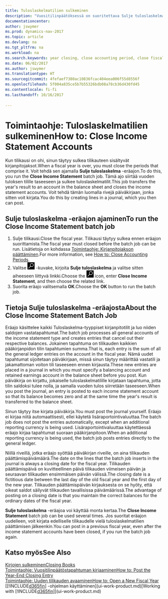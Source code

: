 ```yaml
---
title: Tuloslaskelmatilien sulkeminen
description: "Vuositilinpäätöksessä on suoritettava Sulje tuloslaskelma -etätyö, jolla suljetaan tilikauden muodostavat kirjanpitojaksot."
documentationcenter: 
author: jswymer
ms.prod: dynamics-nav-2017
ms.topic: article
ms.devlang: na
ms.tgt_pltfrm: na
ms.workload: na
ms.search.keywords: year closing, close accounting period, close fiscal year, bank account detailed trial balance
ms.date: 06/02/2017
ms.author: jswymer
ms.translationtype: HT
ms.sourcegitcommit: 4fefaef7380ac10836fcac404eea006f55d8556f
ms.openlocfilehash: 5f004a835ce5b7b55326bdb08a78cb36d430fd45
ms.contentlocale: fi-fi
ms.lasthandoff: 10/16/2017

---
```

# <a name="how-to-close-income-statement-accounts"></a><span data-ttu-id="f46c9-103">Toimintaohje: Tuloslaskelmatilien sulkeminen</span><span class="sxs-lookup"><span data-stu-id="f46c9-103">How to: Close Income Statement Accounts</span></span>
<span data-ttu-id="f46c9-104">Kun tilikausi on ohi, sinun täytyy sulkea tilikauteen sisältyvät kirjanpitojaksot.</span><span class="sxs-lookup"><span data-stu-id="f46c9-104">When a fiscal year is over, you must close the periods that comprise it.</span></span> <span data-ttu-id="f46c9-105">Voit tehdä sen ajamalla **Sulje tuloslaskelma** -eräajon.</span><span class="sxs-lookup"><span data-stu-id="f46c9-105">To do this, you run the **Close Income Statement** batch job.</span></span> <span data-ttu-id="f46c9-106">Tämä ajo siirtää vuoden tuloksen tilille taseeseen ja sulkee tuloslaskelmatilit.</span><span class="sxs-lookup"><span data-stu-id="f46c9-106">This job transfers the year's result to an account in the balance sheet and closes the income statement accounts.</span></span> <span data-ttu-id="f46c9-107">Voit tehdä tämän luomalla rivejä päiväkirjaan, jonka sitten voit kirjata.</span><span class="sxs-lookup"><span data-stu-id="f46c9-107">You do this by creating lines in a journal, which you then can post.</span></span>

## <a name="to-run-the-close-income-statement-batch-job"></a><span data-ttu-id="f46c9-108">Sulje tuloslaskelma -eräajon ajaminen</span><span class="sxs-lookup"><span data-stu-id="f46c9-108">To run the Close Income Statement batch job</span></span>
1. <span data-ttu-id="f46c9-109">Sulje tilikausi.</span><span class="sxs-lookup"><span data-stu-id="f46c9-109">Close the fiscal year.</span></span> <span data-ttu-id="f46c9-110">Tilikausi täytyy sulkea ennen eräajon suorittamista.</span><span class="sxs-lookup"><span data-stu-id="f46c9-110">The fiscal year must closed before the batch job can be run.</span></span> <span data-ttu-id="f46c9-111">Lisätietoja on kohdassa [Toimintaohje: Kirjanpitojakson päättäminen](year-close-account-periods.md).</span><span class="sxs-lookup"><span data-stu-id="f46c9-111">For more information, see [How to: Close Accounting Periods](year-close-account-periods.md).</span></span>
2. <span data-ttu-id="f46c9-112">Valitse ![Etsi sivu tai raportti](media/ui-search/search_small.png "Etsi sivu tai raportti -kuvake") -kuvake, kirjoita **Sulje tuloslaskelma** ja valitse sitten aiheeseen liittyvä linkki.</span><span class="sxs-lookup"><span data-stu-id="f46c9-112">Choose the ![Search for Page or Report](media/ui-search/search_small.png "Search for Page or Report icon") icon, enter **Close Income Statement**, and then choose the related link.</span></span>
3. <span data-ttu-id="f46c9-113">Suorita eräajo valitsemalla **OK**.</span><span class="sxs-lookup"><span data-stu-id="f46c9-113">Choose the **OK** button to run the batch job.</span></span>

## <a name="about-the-close-income-statement-batch-job"></a><span data-ttu-id="f46c9-114">Tietoja Sulje tuloslaskelma -eräajosta</span><span class="sxs-lookup"><span data-stu-id="f46c9-114">About the Close Income Statement Batch Job</span></span>
<span data-ttu-id="f46c9-115">Eräajo käsittelee kaikki Tuloslaskelma-tyyppiset kirjanpitotilit ja luo niiden saldojen vastatapahtumat.</span><span class="sxs-lookup"><span data-stu-id="f46c9-115">The batch job processes all general accounts of the income statement type and creates entries that cancel out their respective balances.</span></span> <span data-ttu-id="f46c9-116">Jokainen tapahtuma on tilikauden kaikkien pääkirjanpidon tilin tapahtumien summa.</span><span class="sxs-lookup"><span data-stu-id="f46c9-116">That is, each entry is the sum of all the general ledger entries on the account in the fiscal year.</span></span> <span data-ttu-id="f46c9-117">Nämä uudet tapahtumat sijoitetaan päiväkirjaan, missä sinun täytyy määrittää vastatili ja jakamattoman voiton tili taseeseen ennen kirjausta.</span><span class="sxs-lookup"><span data-stu-id="f46c9-117">These new entries are placed in a journal in which you must specify a balancing account and retained earnings account in the balance sheet before you post.</span></span> <span data-ttu-id="f46c9-118">Kun päiväkirja on kirjattu, jokaiselle tuloslaskelmatilille kirjataan tapahtuma, jotta tilin saldoksi tulee nolla, ja samalla vuoden tulos siirretään taseeseen.</span><span class="sxs-lookup"><span data-stu-id="f46c9-118">When you post the journal, an entry is posted to each income statement account so that its balance becomes zero and at the same time the year's result is transferred to the balance sheet.</span></span>

<span data-ttu-id="f46c9-119">Sinun täytyy itse kirjata päiväkirja.</span><span class="sxs-lookup"><span data-stu-id="f46c9-119">You must post the journal yourself.</span></span> <span data-ttu-id="f46c9-120">Eräajo ei kirjaa niitä automaattisesti, ellei käytetä lisäraportointivaluuttaa.</span><span class="sxs-lookup"><span data-stu-id="f46c9-120">The batch job does not post the entries automatically, except when an additional reporting currency is being used.</span></span> <span data-ttu-id="f46c9-121">Lisäraportointivaluuttaa käytettäessä eräajo kirjaa tapahtumat suoraan pääkirjanpitoon.</span><span class="sxs-lookup"><span data-stu-id="f46c9-121">When an additional reporting currency is being used, the batch job posts entries directly to the general ledger.</span></span>

<span data-ttu-id="f46c9-122">Niillä riveillä, jotka eräajo syöttää päiväkirjan riveille, on aina tilikauden päättämispäivämäärä.</span><span class="sxs-lookup"><span data-stu-id="f46c9-122">The date on the lines that the batch job inserts in the journal is always a closing date for the fiscal year.</span></span> <span data-ttu-id="f46c9-123">Tilikauden päättämispäivä on kuvitteellinen päivä tilikauden viimeisen päivän ja seuraavan tilikauden ensimmäisen päivän välissä.</span><span class="sxs-lookup"><span data-stu-id="f46c9-123">The closing date is a fictitious date between the last day of the old fiscal year and the first day of the new year.</span></span> <span data-ttu-id="f46c9-124">Tilikauden päättämispäivän kirjauksesta on se hyöty, että oikeat saldot säilyvät tilikauden tavallisissa päivämäärissä.</span><span class="sxs-lookup"><span data-stu-id="f46c9-124">The advantage of posting on a closing date is that you maintain the correct balances for the ordinary dates of the fiscal year.</span></span>

<span data-ttu-id="f46c9-125">**Sulje tuloslaskelma** -eräajoa voi käyttää monta kertaa.</span><span class="sxs-lookup"><span data-stu-id="f46c9-125">The **Close Income Statement** batch job can be used several times.</span></span> <span data-ttu-id="f46c9-126">Jos suoritat eräajon uudelleen, voit kirjata edelliselle tilikaudelle vielä tuloslaskelmatilien päättämisen jälkeenkin.</span><span class="sxs-lookup"><span data-stu-id="f46c9-126">You can post in a previous fiscal year, even after the income statement accounts have been closed, if you run the batch job again.</span></span>

## <a name="see-also"></a><span data-ttu-id="f46c9-127">Katso myös</span><span class="sxs-lookup"><span data-stu-id="f46c9-127">See Also</span></span>
[<span data-ttu-id="f46c9-128">Kirjojen sulkeminen</span><span class="sxs-lookup"><span data-stu-id="f46c9-128">Closing Books</span></span>](year-close-books.md)  
[<span data-ttu-id="f46c9-129">Toimintaohje: Vuositilinpäätöstapahtuman kirjaaminen</span><span class="sxs-lookup"><span data-stu-id="f46c9-129">How to: Post the Year-End Closing Entry</span></span>](year-how-post-year-end-close-entry.md)  
[<span data-ttu-id="f46c9-130">Toimintaohje: Uuden tilikauden avaaminen</span><span class="sxs-lookup"><span data-stu-id="f46c9-130">How to: Open a New Fiscal Year</span></span>](finance-how-open-new-fiscal-year.md)  
<span data-ttu-id="f46c9-131">[[!INCLUDE[d365fin](includes/d365fin_md.md)] -ohjelman käyttäminen](ui-work-product.md)</span><span class="sxs-lookup"><span data-stu-id="f46c9-131">[Working with [!INCLUDE[d365fin](includes/d365fin_md.md)]](ui-work-product.md)</span></span>

